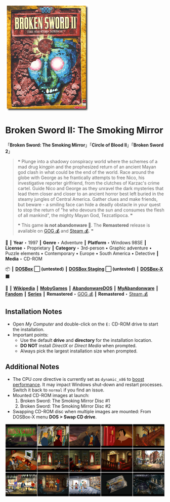 ![](Thumbnail.png "application-thumbnail")

# Broken Sword II: The Smoking Mirror

「**Broken Sword: The Smoking Mirror**」「**Circle of Blood II**」「**Broken Sword 2**」

> ❝ Plunge into a shadowy conspiracy world where the schemes of a mad drug kingpin and the prophesized return of an ancient Mayan god clash in what could be the end of the world. Race around the globe with George as he frantically attempts to free Nico, his investigative reporter girlfriend, from the clutches of Karzac's crime cartel. Guide Nico and George as they unravel the dark mysteries that lead them closer and closer to an ancient horror best left buried in the steamy jungles of Central America. Gather clues and make friends, but beware - a smiling face can hide a deadly obstacle in your quest to stop the return of "he who devours the sun and consumes the flesh of all mankind", the mighty Mayan God, Tezcatlipoca. ❞
>
> ❝ This game **is not abandonware 🚫**. The **Remastered** release is available on [GOG 💰](https://www.gog.com/en/game/broken_sword_2__the_smoking_mirror) and [Steam 💰](https://store.steampowered.com/app/33600/Broken_Sword_2__the_Smoking_Mirror_Remastered/). ❞
>

📌 ┃ **Year** ‣ 1997 ┃ **Genre** ‣ Adventure ┃ **Platform** ‣ Windows 98SE ┃ **License** ‣ Proprietary ┃ **Category** ‣ 3rd-person • Graphic adventure • Puzzle elements • Contemporary • Europe • South America • Detective ┃ **Media** ‣ CD-ROM 

📦 ┃ **[DOSBox](https://www.dosbox.com/) ⬜ (untested)** ┃ **[DOSBox Staging](https://dosbox-staging.github.io/) ⬜ (untested)** ┃ **[DOSBox-X](https://dosbox-x.com/) 🟩** 

📎 ┃ **[Wikipedia](https://en.wikipedia.org/wiki/Broken_Sword_II:_The_Smoking_Mirror)** ┃ **[MobyGames](https://www.mobygames.com/game/1133/broken-sword-the-smoking-mirror/)** ┃ **[AbandonwareDOS](https://www.abandonwaredos.com/abandonware-game.php?abandonware=Broken+Sword+2%3A+The+Smoking+Mirror&gid=2924)** ┃ **[MyAbandonware](https://www.myabandonware.com/game/broken-sword-the-smoking-mirror-d3l)** ┃ **[Fandom](https://brokensword.fandom.com/wiki/Broken_Sword_II:_The_Smoking_Mirror)** ┃ **[Series](https://en.wikipedia.org/wiki/Broken_Sword)** ┃ **Remastered** ‣ [GOG 💰](https://www.gog.com/en/game/broken_sword_2__the_smoking_mirror) ┃ **Remastered** ‣ [Steam 💰](https://store.steampowered.com/app/33600/Broken_Sword_2__the_Smoking_Mirror_Remastered/) 

## Installation Notes
- Open *My Computer* and double-click on the `E:` CD-ROM drive to start the installation.
- Important points:
  - Use the default **drive** and **directory** for the installation location.
  - **DO NOT** install *DirectX* or *Direct Media* when prompted.
  - Always pick the largest installation size when prompted.

## Additional Notes
- The CPU *core* directive is currently set as `dynamic_x86` to [boost performance](https://dosbox-x.com/wiki/Guide%3AInstalling-Windows-98#_dynamic_vs_normal_core). It may impact Windows shut-down and restart processes. Switch it back to `normal` if you find an issue.
- Mounted CD-ROM images at launch:
  1. Broken Sword: The Smoking Mirror Disc #1
  2. Broken Sword: The Smoking Mirror Disc #2
- Swapping CD-ROM disc when multiple images are mounted: From DOSBox-X menu **DOS > Swap CD drive**.

![](Montage.png "Broken Sword II: The Smoking Mirror")

